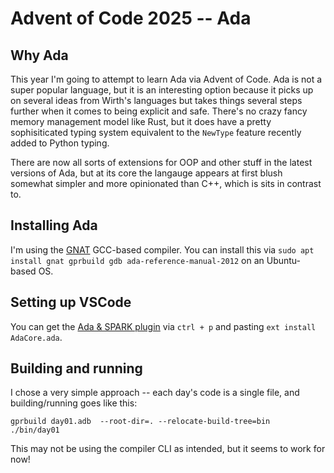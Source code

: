 # Advent of Code 2025 -- Ada


## Why Ada

This year I'm going to attempt to learn Ada via Advent of Code. Ada is not a super popular language, but it is an interesting option because it picks up on several ideas from Wirth's languages but takes things several steps further when it comes to being explicit and safe. There's no crazy fancy memory management model like Rust, but it does have a pretty sophisiticated typing system equivalent to the `NewType` feature recently added to Python typing.

There are now all sorts of extensions for OOP and other stuff in the latest versions of Ada, but at its core the langauge appears at first blush somewhat simpler and more opinionated than C++, which is sits in contrast to.


## Installing Ada

I'm using the [GNAT](https://gcc.gnu.org/wiki/GNAT) GCC-based compiler. You can install this via `sudo apt install gnat gprbuild gdb ada-reference-manual-2012` on an Ubuntu-based OS.

## Setting up VSCode

You can get the [Ada & SPARK plugin](https://marketplace.visualstudio.com/items?itemName=AdaCore.ada) via `ctrl + p` and pasting `ext install AdaCore.ada`.

## Building and running

I chose a very simple approach -- each day's code is a single file, and building/running goes like this:

```shell
gprbuild day01.adb  --root-dir=. --relocate-build-tree=bin
./bin/day01
```

This may not be using the compiler CLI as intended, but it seems to work for now!
